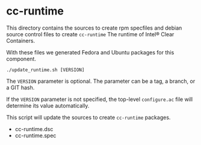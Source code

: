 # cc-runtime

This directory contains the sources to create rpm specfiles and debian source
control files to create ``cc-runtime`` The runtime of Intel® Clear 
Containers.

With these files we generated Fedora and Ubuntu packages for this component.

``./update_runtime.sh [VERSION]``

The ``VERSION`` parameter is optional. The parameter can be a tag, a branch,
or a GIT hash.

If the ``VERSION`` parameter is not specified, the top-level ``configure.ac``
file will determine its value automatically.

This script will update the sources to create ``cc-runtime`` packages.

  * cc-runtime.dsc
  * cc-runtime.spec

